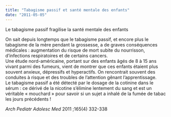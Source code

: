 ```yaml
---
title: "Tabagisme passif et santé mentale des enfants"
date: "2011-05-05"
---
```


Le tabagisme passif fragilise la santé mentale des enfants

On sait depuis longtemps que le tabagisme passif, et encore plus le tabagisme de la mère pendant la grossesse, a de graves conséquences médicales : augmentation du risque de mort subite du nourrisson, d’infections respiratoires et de certains cancers.  
Une étude nord-américaine, portant sur des enfants âgés de 8 à 15 ans vivant parmi des fumeurs, vient de montrer que ces enfants étaient plus souvent anxieux, dépressifs et hyperactifs. On rencontrait souvent des conduites à risque et des troubles de l’attention gênant l’apprentissage.  
Le tabagisme passif a été détecté par le dosage de la cotinine dans le sérum : ce dérivé de la nicotine s’élimine lentement du sang et est un véritable « mouchard » pour savoir si un sujet a inhalé de la fumée de tabac les jours précédents !

_Arch Pediatr Adolesc Med_ 2011 ;165(4) 332-338